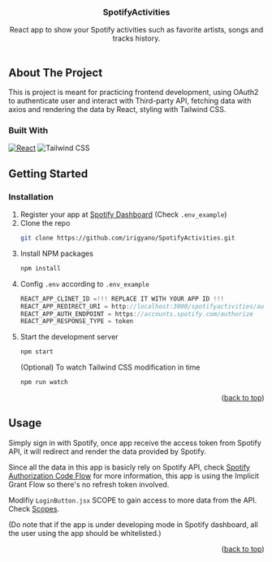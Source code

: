 <h3 align="center">SpotifyActivities</h3>
  <p align="center">
    React app to show your Spotify activities such as favorite artists, songs and tracks history.
    <br />
    <br />
  </p>
</div>

<!-- ABOUT THE PROJECT -->

## About The Project

This is project is meant for practicing frontend development, using OAuth2 to authenticate user and interact with Third-party API, fetching data with axios and rendering the data by React, styling with Tailwind CSS.

### Built With

[![React][react.js]][react-url]
![Tailwind CSS](https://img.shields.io/static/v1?style=for-the-badge&message=Tailwind+CSS&color=222222&logo=Tailwind+CSS&logoColor=06B6D4&label=)

<!-- GETTING STARTED -->

## Getting Started

### Installation

1. Register your app at [Spotify Dashboard](https://developer.spotify.com/dashboard) (Check `.env_example`)
2. Clone the repo
   ```sh
   git clone https://github.com/irigyano/SpotifyActivities.git
   ```
3. Install NPM packages
   ```sh
   npm install
   ```
4. Config `.env` according to `.env_example`
   ```js
   REACT_APP_CLINET_ID =!!! REPLACE IT WITH YOUR APP ID !!!
   REACT_APP_REDIRECT_URI = http://localhost:3000/spotifyactivities/auth
   REACT_APP_AUTH_ENDPOINT = https://accounts.spotify.com/authorize
   REACT_APP_RESPONSE_TYPE = token
   ```
5. Start the development server
   ```sh
   npm start
   ```
   (Optional) To watch Tailwind CSS modification in time
   ```sh
   npm run watch
   ```
   <p align="right">(<a href="#readme-top">back to top</a>)</p>

<!-- USAGE EXAMPLES -->

## Usage
Simply sign in with Spotify, once app receive the access token from Spotify API, it will redirect and render the data provided by Spotify.

Since all the data in this app is basicly rely on Spotify API, check [Spotify Authorization Code Flow](https://developer.spotify.com/documentation/web-api/tutorials/code-flow) for more information, this app is using the Implicit Grant Flow so there's no refresh token involved.

Modifiy `LoginButton.jsx` SCOPE to gain access to more data from the API. Check [Scopes](https://developer.spotify.com/documentation/web-api/concepts/scopes).

(Do note that if the app is under developing mode in Spotify dashboard, all the user using the app should be whitelisted.)

<p align="right">(<a href="#readme-top">back to top</a>)</p>

<!-- MARKDOWN LINKS & IMAGES -->
<!-- https://www.markdownguide.org/basic-syntax/#reference-style-links -->

[react.js]: https://img.shields.io/badge/React-20232A?style=for-the-badge&logo=react&logoColor=61DAFB
[react-url]: https://reactjs.org/

